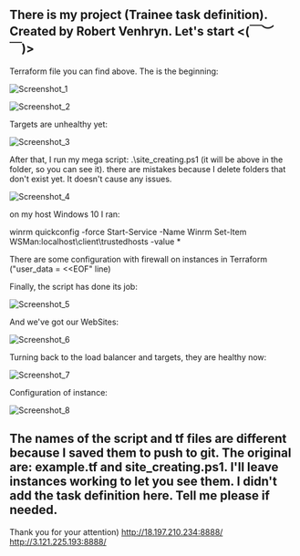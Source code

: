 There is my project (Trainee task definition).
Created by Robert Venhryn.
Let's start
<(￣︶￣)>
---------------------------------------------------------------------------------------------------------------------------------

Terraform file you can find above. The is the beginning:

![Screenshot_1](https://user-images.githubusercontent.com/75696130/113060587-86b63f00-91b9-11eb-9b9b-7914ee3fe2a9.png)

![Screenshot_2](https://user-images.githubusercontent.com/75696130/113060638-9897e200-91b9-11eb-95bf-94ca47987dcc.png)

Targets are unhealthy yet:

![Screenshot_3](https://user-images.githubusercontent.com/75696130/113060838-e1e83180-91b9-11eb-839f-10fbde9a1c90.png)

After that, I run my mega script: .\site_creating.ps1 (it will be above in the folder, so you can see it). there are mistakes because I delete folders that don't exist yet. It doesn't cause any issues.

![Screenshot_4](https://user-images.githubusercontent.com/75696130/113061280-76529400-91ba-11eb-8f51-d29d01555446.png)

on my host Windows 10 I ran:

winrm quickconfig -force
Start-Service -Name Winrm
Set-Item WSMan:localhost\client\trustedhosts -value *

There are some configuration with firewall on instances in Terraform ("user_data = <<EOF" line)

Finally, the script has done its job:

![Screenshot_5](https://user-images.githubusercontent.com/75696130/113061774-422ba300-91bb-11eb-9782-30b7b37eefd6.png)

And we've got our WebSites:

![Screenshot_6](https://user-images.githubusercontent.com/75696130/113061876-6d15f700-91bb-11eb-8f25-0e363ffae142.png)

Turning back to the load balancer and targets, they are healthy now:

![Screenshot_7](https://user-images.githubusercontent.com/75696130/113061945-92a30080-91bb-11eb-88b7-db6f5bc6f142.png)

Configuration of instance:

![Screenshot_8](https://user-images.githubusercontent.com/75696130/113062054-cbdb7080-91bb-11eb-8feb-40c5f8a25741.png)

The names of the script and tf files are different because I saved them to push to git. The original are: example.tf and site_creating.ps1.
I'll leave instances working to let you see them. I didn't add the task definition here. Tell me please if needed.
---------------------------------------------------------------------------------------------------------------------------------
Thank you for your attention)
http://18.197.210.234:8888/
http://3.121.225.193:8888/
